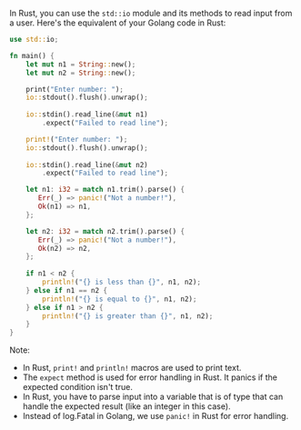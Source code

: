  In Rust, you can use the `std::io` module and its methods to read input from a user. Here's the equivalent of your Golang code in Rust:

```rust
use std::io;

fn main() {
    let mut n1 = String::new();
    let mut n2 = String::new();

    print("Enter number: ");
    io::stdout().flush().unwrap();
    
    io::stdin().read_line(&mut n1)
        .expect("Failed to read line");

    print!("Enter number: ");
    io::stdout().flush().unwrap();
    
    io::stdin().read_line(&mut n2)
        .expect("Failed to read line");

    let n1: i32 = match n1.trim().parse() {
       Err(_) => panic!("Not a number!"),
       Ok(n1) => n1,
    };

    let n2: i32 = match n2.trim().parse() {
       Err(_) => panic!("Not a number!"),
       Ok(n2) => n2,
    };
    
    if n1 < n2 {
        println!("{} is less than {}", n1, n2);
    } else if n1 == n2 {
        println!("{} is equal to {}", n1, n2);
    } else if n1 > n2 {
        println!("{} is greater than {}", n1, n2);
    }
}
```

Note: 

- In Rust, `print!` and `println!` macros are used to print text.
- The `expect` method is used for error handling in Rust. It panics if the expected condition isn't true.
- In Rust, you have to parse input into a variable that is of type that can handle the expected result (like an integer in this case).
- Instead of log.Fatal in Golang, we use `panic!` in Rust for error handling.
